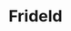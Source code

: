 ---
layout: autor
title: Frideld
posicion: 
generosAutor: Narrativa
paisAutor: Perú
imagenAutor:
---